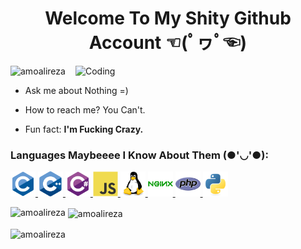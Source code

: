 <h1 align="center">Welcome To My Shity Github Account ☜(ﾟヮﾟ☜)</h1>
<img align="right" alt="Coding" width="400" src="https://media.tenor.com/IVCnKbtTeRQAAAAM/programming-computer.gif">

<p align="left"> <img src="https://komarev.com/ghpvc/?username=amoalireza&label=Profile%20views&color=0e75b6&style=flat" alt="amoalireza" /> </p>

- Ask me about Nothing =)

- How to reach me? You Can't.

- Fun fact: **I'm Fucking Crazy.**

<h3 align="left">Languages Maybeeee I Know About Them (●'◡'●):</h3>
<p align="left"> <a href="https://www.cprogramming.com/" target="_blank" rel="noreferrer"> <img src="https://raw.githubusercontent.com/devicons/devicon/master/icons/c/c-original.svg" alt="c" width="40" height="40"/> </a> <a href="https://www.w3schools.com/cpp/" target="_blank" rel="noreferrer"> <img src="https://raw.githubusercontent.com/devicons/devicon/master/icons/cplusplus/cplusplus-original.svg" alt="cplusplus" width="40" height="40"/> </a> <a href="https://www.w3schools.com/cs/" target="_blank" rel="noreferrer"> <img src="https://raw.githubusercontent.com/devicons/devicon/master/icons/csharp/csharp-original.svg" alt="csharp" width="40" height="40"/> </a> <a href="https://developer.mozilla.org/en-US/docs/Web/JavaScript" target="_blank" rel="noreferrer"> <img src="https://raw.githubusercontent.com/devicons/devicon/master/icons/javascript/javascript-original.svg" alt="javascript" width="40" height="40"/> </a> <a href="https://www.linux.org/" target="_blank" rel="noreferrer"> <img src="https://raw.githubusercontent.com/devicons/devicon/master/icons/linux/linux-original.svg" alt="linux" width="40" height="40"/> </a> <a href="https://www.nginx.com" target="_blank" rel="noreferrer"> <img src="https://raw.githubusercontent.com/devicons/devicon/master/icons/nginx/nginx-original.svg" alt="nginx" width="40" height="40"/> </a> <a href="https://www.php.net" target="_blank" rel="noreferrer"> <img src="https://raw.githubusercontent.com/devicons/devicon/master/icons/php/php-original.svg" alt="php" width="40" height="40"/> </a> <a href="https://www.python.org" target="_blank" rel="noreferrer"> <img src="https://raw.githubusercontent.com/devicons/devicon/master/icons/python/python-original.svg" alt="python" width="40" height="40"/> </a> </p>
 
<p><img align="left" src="https://github-readme-stats.vercel.app/api/top-langs?username=amoalireza&show_icons=true&locale=en&layout=compact" alt="amoalireza" /></p>
<p>&nbsp;<img align="center" src="https://github-readme-stats.vercel.app/api?username=amoalireza&show_icons=true&locale=en" alt="amoalireza" /></p>
<p><img align="center" src="https://github-readme-streak-stats.herokuapp.com/?user=amoalireza&" alt="amoalireza" /></p>

